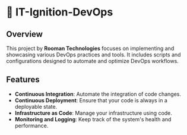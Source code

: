 # 🚀 IT-Ignition-DevOps 

## Overview

This project by **Rooman Technologies** focuses on implementing and showcasing various DevOps practices and tools. It includes scripts and configurations designed to automate and optimize DevOps workflows.

## Features

- **Continuous Integration**: Automate the integration of code changes.
- **Continuous Deployment**: Ensure that your code is always in a deployable state.
- **Infrastructure as Code**: Manage your infrastructure using code.
- **Monitoring and Logging**: Keep track of the system's health and performance.
